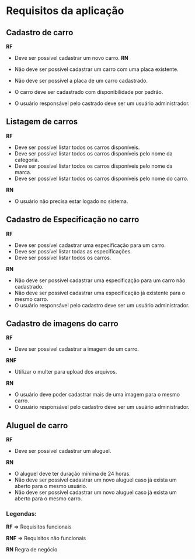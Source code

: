 # Requisitos da aplicação

## Cadastro de carro

**RF**

- Deve ser possível cadastrar um novo carro.
**RN** 

- Não deve ser possível cadastrar um carro com uma placa existente.
- Não deve ser possível a placa de um carro cadastrado.
- O carro deve ser cadastrado com disponibilidade por padrão.
- O usuário responsável pelo castrado deve ser um usuário administrador.

## Listagem de carros

**RF**

- Deve ser possível listar todos os carros disponíveis.
- Deve ser possível listar todos os carros disponíveis pelo nome da categoria.
- Deve ser possível listar todos os carros disponíveis pelo nome da marca.
- Deve ser possível listar todos os carros disponíveis pelo nome do carro.

**RN**

- O usuário não precisa estar logado no sistema.

## Cadastro de Especificação no carro

**RF**
- Deve ser possível cadastrar uma especificação para um carro.
- Deve ser possível listar todas as especificações.
- Deve ser possível listar todos os carros.


**RN**

- Não deve ser possível cadastrar uma especificação para um carro não cadastrado.
- Não deve ser possível cadastrar uma especificação já existente para o mesmo carro.
- O usuário responsável pelo cadastro deve ser um usuário administrador.


## Cadastro de imagens do carro

**RF**

- Deve ser possível cadastrar a imagem de um carro.


**RNF**

- Utilizar o multer para upload dos arquivos.

**RN**

- O usuário deve poder cadastrar mais de uma imagem para o mesmo carro.
- O usuário responsável pelo cadastro deve ser um usuário administrador.

## Aluguel de carro

**RF**

- Deve ser possível cadastrar um aluguel.

**RN**

- O aluguel deve ter duração mínima de  24 horas.
- Não deve ser possível cadastrar um novo aluguel caso já exista um aberto para o mesmo usuário.
- Não deve ser possível cadastrar um novo aluguel caso já exista um aberto para o mesmo carro.

### Legendas: 

**RF** => Requisitos funcionais

**RNF** => Requisitos não funcionais

**RN** Regra de negócio